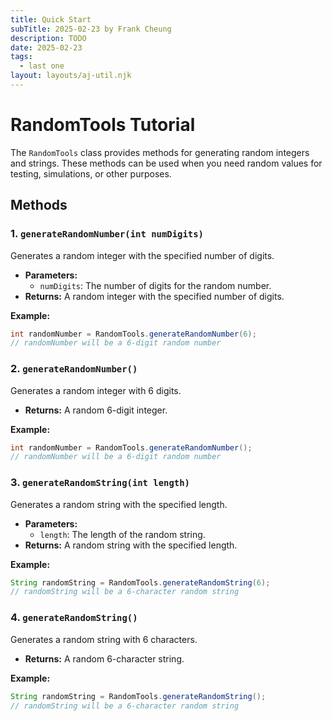 ```yaml
---
title: Quick Start
subTitle: 2025-02-23 by Frank Cheung
description: TODO
date: 2025-02-23
tags:
  - last one
layout: layouts/aj-util.njk
---
```


# RandomTools Tutorial

The `RandomTools` class provides methods for generating random integers and strings. These methods can be used when you
need random values for testing, simulations, or other purposes.

## Methods

### 1. `generateRandomNumber(int numDigits)`

Generates a random integer with the specified number of digits.

* **Parameters:**
    * `numDigits`: The number of digits for the random number.
* **Returns:** A random integer with the specified number of digits.

**Example:**

```java
int randomNumber = RandomTools.generateRandomNumber(6);
// randomNumber will be a 6-digit random number
```

### 2. `generateRandomNumber()`

Generates a random integer with 6 digits.

* **Returns:** A random 6-digit integer.

**Example:**

```java
int randomNumber = RandomTools.generateRandomNumber();
// randomNumber will be a 6-digit random number
```

### 3. `generateRandomString(int length)`

Generates a random string with the specified length.

* **Parameters:**
    * `length`: The length of the random string.
* **Returns:** A random string with the specified length.

**Example:**

```java
String randomString = RandomTools.generateRandomString(6);
// randomString will be a 6-character random string
```

### 4. `generateRandomString()`

Generates a random string with 6 characters.

* **Returns:** A random 6-character string.

**Example:**

```java
String randomString = RandomTools.generateRandomString();
// randomString will be a 6-character random string
```